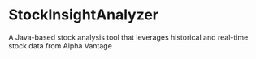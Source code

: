 # StockInsightAnalyzer
A Java-based stock analysis tool that leverages historical and real-time stock data from Alpha Vantage
